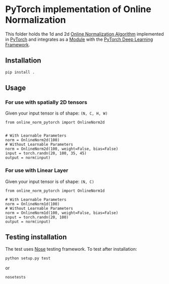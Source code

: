 # PyTorch implementation of Online Normalization

This folder holds the 1d and 2d [Online Normalization Algorithm](https://arxiv.org/abs/1905.05894) implemented in [PyTorch](https://pytorch.org/) and integrates as a [Module](https://pytorch.org/docs/stable/nn.html?highlight=module) with the [PyTorch Deep Learning Framework](https://pytorch.org/docs/stable/nn).

## Installation

```bash
pip install .
```

## Usage

### For use with spatially 2D tensors
Given your input tensor is of shape: `(N, C, H, W)`
```
from online_norm_pytorch import OnlineNorm2d


# With Learnable Parameters
norm = OnlineNorm2d(100)
# Without Learnable Parameters
norm = OnlineNorm2d(100, weight=False, bias=False)
input = torch.randn(20, 100, 35, 45)
output = norm(input)
```

### For use with Linear Layer
Given your input tensor is of shape: `(N, C)`
```
from online_norm_pytorch import OnlineNorm1d

# With Learnable Parameters
norm = OnlineNorm1d(100)
# Without Learnable Parameters
norm = OnlineNorm1d(100, weight=False, bias=False)
input = torch.randn(20, 100)
output = norm(input)
```

## Testing installation

The test uses [Nose](https://nose.readthedocs.io/en/latest/) testing framework.
To test after installation:
```bash
python setup.py test
```
or
```bash
nosetests
```